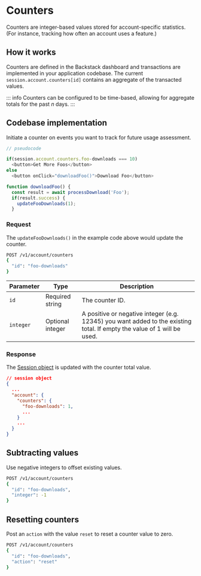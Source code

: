 # Counters
<!--@include: includes/alpha-note.md-->

Counters are integer-based values stored for account-specific statistics. (For instance, tracking how often an account uses a feature.)

## How it works

Counters are defined in the Backstack dashboard and transactions are implemented in your application codebase. The current `session.account.counters[id]` contains an aggregate of the transacted values.

::: info 
Counters can be configured to be time-based, allowing for aggregate totals for the past _n_ days. 
:::

## Codebase implementation

Initiate a counter on events you want to track for future usage assessment.

```js
// pseudocode

if(session.account.counters.foo-downloads === 10)
  <button>Get More Foos</button>
else
  <button onClick="downloadFoo()">Download Foo</button>

function downloadFoo() {
  const result = await processDownload('Foo');
  if(result.success) {
    updateFooDownloads(1);
  }
```

### Request

The `updateFooDownloads()` in the example code above would update the counter.

```sh
POST /v1/account/counters
{
  "id": "foo-downloads"
}
```

| Parameter | Type | Description |
| --- | --- | --- |
| `id` | Required string | The counter ID. |
| `integer` | Optional integer | A positive or negative integer (e.g. 12345) you want added to the existing total. If empty the value of 1 will be used. |

### Response

The [Session object](sessions) is updated with the counter total value.

```json
// session object
{
  ...
  "account": {
    "counters": {
      "foo-downloads": 1,
      ...
    }
    ...
  }
}
```

## Subtracting values

Use negative integers to offset existing values.

```sh
POST /v1/account/counters
{
  "id": "foo-downloads",
  "integer": -1
}
```

## Resetting counters

Post an `action` with the value `reset` to reset a counter value to zero.

```sh
POST /v1/account/counters
{
  "id": "foo-downloads",
  "action": "reset"
}
```
